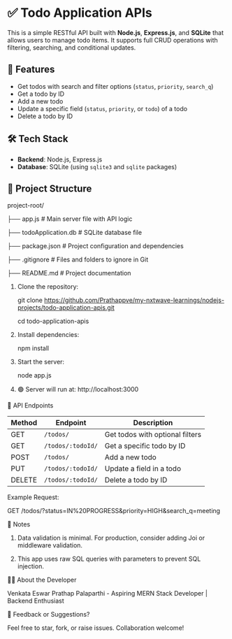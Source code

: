 # ✅ Todo Application APIs

This is a simple RESTful API built with **Node.js**, **Express.js**, and **SQLite** that allows users to manage todo items. It supports full CRUD operations with filtering, searching, and conditional updates.

## 🚀 Features

- Get todos with search and filter options (`status`, `priority`, `search_q`)
- Get a todo by ID
- Add a new todo
- Update a specific field (`status`, `priority`, or `todo`) of a todo
- Delete a todo by ID

## 🛠️ Tech Stack

- **Backend**: Node.js, Express.js
- **Database**: SQLite (using `sqlite3` and `sqlite` packages)

## 📁 Project Structure

project-root/

├── app.js # Main server file with API logic

├── todoApplication.db # SQLite database file

├── package.json # Project configuration and dependencies

├── .gitignore # Files and folders to ignore in Git

├── README.md # Project documentation

1. Clone the repository:
   
   git clone https://github.com/Prathappve/my-nxtwave-learnings/nodejs-projects/todo-application-apis.git
   
   cd todo-application-apis
   
2. Install dependencies:

   npm install
   
3. Start the server:

   node app.js

4. 🟢 Server will run at: http://localhost:3000

📡 API Endpoints

| Method | Endpoint          | Description                     |
| ------ | ----------------- | ------------------------------- |
| GET    | `/todos/`         | Get todos with optional filters |
| GET    | `/todos/:todoId/` | Get a specific todo by ID       |
| POST   | `/todos/`         | Add a new todo                  |
| PUT    | `/todos/:todoId/` | Update a field in a todo        |
| DELETE | `/todos/:todoId/` | Delete a todo by ID             |

Example Request:

GET /todos/?status=IN%20PROGRESS&priority=HIGH&search_q=meeting

📌 Notes

1. Data validation is minimal. For production, consider adding Joi or middleware validation.

2. This app uses raw SQL queries with parameters to prevent SQL injection.

🙋‍♂️ About the Developer

Venkata Eswar Prathap Palaparthi - Aspiring MERN Stack Developer | Backend Enthusiast

💬 Feedback or Suggestions?

Feel free to star, fork, or raise issues. Collaboration welcome!
